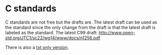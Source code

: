 # C standards

C standards are not free but the drafts are.  The latest draft can be used as
the standard since the only change from the draft is that the latest draft is
labeled as the standard.  The latest C99 draft:
http://www.open-std.org/JTC1/sc22/wg14/www/docs/n1256.pdf

There is also a [txt only version](http://port70.net/~nsz/c/c99/n1256.txt).
